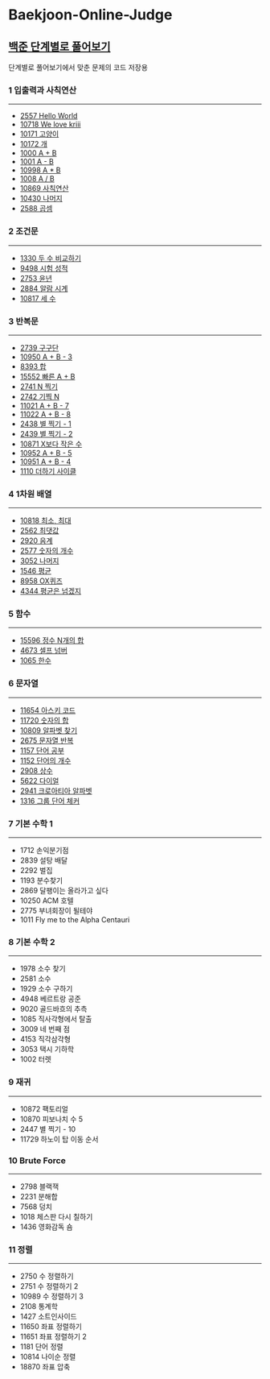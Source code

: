 # Baekjoon-Online-Judge
## [백준 단계별로 풀어보기](https://www.acmicpc.net/step)
단계별로 풀어보기에서 맞춘 문제의 코드 저장용

### 1 입출력과 사칙연산
---

- [2557 Hello World](https://www.acmicpc.net/problem/2557)  
- [10718 We love kriii](https://www.acmicpc.net/problem/10718)    
- [10171 고양이](https://www.acmicpc.net/problem/10171)   
- [10172 개](https://www.acmicpc.net/problem/10172)   
- [1000 A + B](https://www.acmicpc.net/problem/1000)   
- [1001 A - B](https://www.acmicpc.net/problem/1001)   
- [10998 A * B](https://www.acmicpc.net/problem/10998)   
- [1008 A / B](https://www.acmicpc.net/problem/1008)   
- [10869 사칙연산](https://www.acmicpc.net/problem/10869)   
- [10430 나머지](https://www.acmicpc.net/problem/10430)   
- [2588 곱셈](https://www.acmicpc.net/problem/2588)   


### 2 조건문 
---

- [1330 두 수 비교하기](https://www.acmicpc.net/problem/1330)   
- [9498 시험 성적](https://www.acmicpc.net/problem/9498)   
- [2753 윤년](https://www.acmicpc.net/problem/2753)   
- [2884 알람 시계](https://www.acmicpc.net/problem/2884)   
- [10817 세 수](https://www.acmicpc.net/problem/10817)   


### 3 반복문   
---
- [2739 구구단](https://www.acmicpc.net/problem/2739)  
- [10950 A + B - 3](https://www.acmicpc.net/problem/10950) 
- [8393 합](https://www.acmicpc.net/problem/8393)   
- [15552 빠른 A + B](https://www.acmicpc.net/problem/15552)   
- [2741 N 찍기](https://www.acmicpc.net/problem/2741)   
- [2742 기찍 N](https://www.acmicpc.net/problem/2742)   
- [11021 A + B - 7](https://www.acmicpc.net/problem/11021)   
- [11022 A + B - 8](https://www.acmicpc.net/problem/11022)   
- [2438 별 찍기 - 1](https://www.acmicpc.net/problem/2438)   
- [2439 별 찍기 - 2](https://www.acmicpc.net/problem/2439)   
- [10871 X보다 작은 수](https://www.acmicpc.net/problem/10871)  
- [10952 A + B - 5](https://www.acmicpc.net/problem/10952)   
- [10951 A + B - 4](https://www.acmicpc.net/problem/10951)   
- [1110 더하기 사이클](https://www.acmicpc.net/problem/1110)  

### 4 1차원 배열   
---

- [10818 최소, 최대](https://www.acmicpc.net/problem/10818)   
- [2562 최댓값](https://www.acmicpc.net/problem/2562)   
- [2920 음계](https://www.acmicpc.net/problem/2577)   
- [2577 숫자의 개수](https://www.acmicpc.net/problem/2577)   
- [3052 나머지](https://www.acmicpc.net/problem/3052)   
- [1546 평균](https://www.acmicpc.net/problem/1546)   
- [8958 OX퀴즈](https://www.acmicpc.net/problem/8958)   
- [4344 평균은 넘겠지](https://www.acmicpc.net/problem/4344)   


### 5 함수
---

- [15596 정수 N개의 합](https://www.acmicpc.net/problem/15596)   
- [4673 셀프 넘버](https://www.acmicpc.net/problem/4673)   
- [1065 한수](https://www.acmicpc.net/problem/1065)   

### 6 문자열   
---

- [11654 아스키 코드](https://www.acmicpc.net/problem/11654)   
- [11720 숫자의 합](https://www.acmicpc.net/problem/111720)   
- [10809 알파벳 찾기](https://www.acmicpc.net/problem/10809)   
- [2675 문자열 반복](https://www.acmicpc.net/problem/2675)   
- [1157 단어 공부](https://www.acmicpc.net/problem/1157)   
- [1152 단어의 개수](https://www.acmicpc.net/problem/1152)   
- [2908 상수](https://www.acmicpc.net/problem/2908)   
- [5622 다이얼](https://www.acmicpc.net/problem/5622)   
- [2941 크로아티아 알파벳](https://www.acmicpc.net/problem/2941)   
- [1316 그룹 단어 체커](https://www.acmicpc.net/problem/1316)   


### 7 기본 수학 1  
---

- 1712 손익분기점   
- 2839 설탕 배달   
- 2292 벌집   
- 1193 분수찾기   
- 2869 달팽이는 올라가고 싶다   
- 10250 ACM 호텔   
- 2775 부녀회장이 될테야   
- 1011 Fly me to the Alpha Centauri   

### 8 기본 수학 2
---

- 1978 소수 찾기   
- 2581 소수   
- 1929 소수 구하기   
- 4948 베르트랑 공준   
- 9020 골드바흐의 추측   
- 1085 직사각형에서 탈출   
- 3009 네 번째 점   
- 4153 직각삼각형   
- 3053 택시 기하학   
- 1002 터렛   

### 9 재귀
---

- 10872 팩토리얼   
- 10870 피보나치 수 5   
- 2447 별 찍기 - 10   
- 11729 하노이 탑 이동 순서   

### 10 Brute Force
---

- 2798 블랙잭   
- 2231 분해합   
- 7568 덩치   
- 1018 체스판 다시 칠하기   
- 1436 영화감독 숌   

### 11 정렬   
---

- 2750 수 정렬하기   
- 2751 수 정렬하기 2   
- 10989 수 정렬하기 3   
- 2108 통계학   
- 1427 소트인사이드   
- 11650 좌표 정렬하기   
- 11651 좌표 정렬하기 2   
- 1181 단어 정렬   
- 10814 나이순 정렬 
- 18870	좌표 압축
